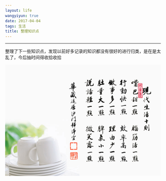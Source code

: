 ```yaml
---
layout: life
wangyiyun: true
date: 2017-04-04
tags: 生活
title: 整理知识点
---
```


*************


整理了下一些知识点，发现以前好多记录的知识都没有很好的进行归类，是在是太乱了，今后抽时间得收拾收拾


![好好生活](/res/img/life/2017res/2017-04-04.jpg)